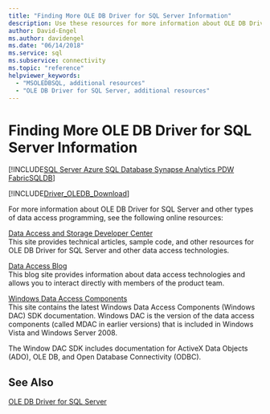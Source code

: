 ```yaml
---
title: "Finding More OLE DB Driver for SQL Server Information"
description: Use these resources for more information about OLE DB Driver for SQL Server and other types of data access programming.
author: David-Engel
ms.author: davidengel
ms.date: "06/14/2018"
ms.service: sql
ms.subservice: connectivity
ms.topic: "reference"
helpviewer_keywords:
  - "MSOLEDBSQL, additional resources"
  - "OLE DB Driver for SQL Server, additional resources"
---
```

# Finding More OLE DB Driver for SQL Server Information
[!INCLUDE[SQL Server Azure SQL Database Synapse Analytics PDW FabricSQLDB](../../includes/applies-to-version/sql-asdb-asdbmi-asa-pdw-fabricsqldb.md)]

[!INCLUDE[Driver_OLEDB_Download](../../includes/driver_oledb_download.md)]

  For more information about OLE DB Driver for SQL Server and other types of data access programming, see the following online resources:  
  
 [Data Access and Storage Developer Center](https://go.microsoft.com/fwlink?linkid=4173)  
 This site provides technical articles, sample code, and other resources for OLE DB Driver for SQL Server and other data access technologies.  
  
 [Data Access Blog](https://techcommunity.microsoft.com/t5/sql-server/bg-p/SQLServer/label-name/SQLServerDrivers)  
 This blog site provides information about data access technologies and allows you to interact directly with members of the product team.  
  
 [Windows Data Access Components](/previous-versions/windows/desktop/ms692897(v=vs.85))  
 This site contains the latest Windows Data Access Components (Windows DAC) SDK documentation. Windows DAC is the version of the data access components (called MDAC in earlier versions) that is included in Windows Vista and Windows Server 2008.  
  
 The Window DAC SDK includes documentation for ActiveX Data Objects (ADO), OLE DB, and Open Database Connectivity (ODBC).  
  

## See Also  
 [OLE DB Driver for SQL Server](../oledb/oledb-driver-for-sql-server.md)  
  
